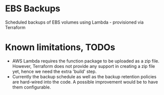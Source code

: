 # EBS Backups 
Scheduled backups of EBS volumes using Lambda - provisioned via Terraform

# Known limitations, TODOs
* AWS Lambda requires the function package to be uploaded as a zip file. However, Terraform does not provide any support in creating a zip file yet, hence we need the extra 'build' step. 
* Currently the backup schedule as well as the backup retention policies are hard-wired into the code. A possible improvement would be to have them configurable.

